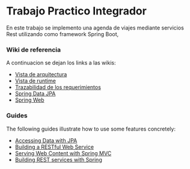 # Trabajo Practico Integrador

En este trabajo se implemento una agenda de viajes mediante servicios Rest utilizando como framework Spring Boot, 

### Wiki de referencia
A continuacion se dejan los links a las wikis:

* [Vista de arquitectura](https://github.com/mateoalbert45/TP-Integrador/wiki/Vista-de-arquitectura)
* [Vista de runtime](https://github.com/mateoalbert45/TP-Integrador/wiki/Vista-de-runtime)
* [Trazabilidad de los requerimientos](https://github.com/mateoalbert45/TP-Integrador/wiki/Trazabilidad-de-los-requerimientos)
* [Spring Data JPA](https://docs.spring.io/spring-boot/docs/2.3.4.RELEASE/reference/htmlsingle/#boot-features-jpa-and-spring-data)
* [Spring Web](https://docs.spring.io/spring-boot/docs/2.3.4.RELEASE/reference/htmlsingle/#boot-features-developing-web-applications)

### Guides
The following guides illustrate how to use some features concretely:

* [Accessing Data with JPA](https://spring.io/guides/gs/accessing-data-jpa/)
* [Building a RESTful Web Service](https://spring.io/guides/gs/rest-service/)
* [Serving Web Content with Spring MVC](https://spring.io/guides/gs/serving-web-content/)
* [Building REST services with Spring](https://spring.io/guides/tutorials/bookmarks/)

